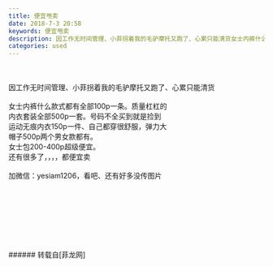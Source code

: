 ```yaml
---
title: 便宜甩卖
date: 2018-7-3 20:58
keywords: 便宜甩卖
description: 因工作无时间管理、小菲拐着我的毛驴摩托又跑了、心累只能清货女士内裤什么款式都有全部100p一条。质量杠杠的内衣套装全部500p一套。号码不全买到就是捡到运动无痕内衣150p一件、自己都穿很舒服，弹力大帽子500p两个男女款都有。女士包200-400p超级便宜。还有很多了，，，，都便宜卖加微信：yesiam1206，看吧、还有好多没传图片
categories: used
---
```

<td class="t_f" id="postmessage_1476308">

<br/>
<br/>
因工作无时间管理、小菲拐着我的毛驴摩托又跑了、心累只能清货<br/>
<br/>
女士内裤什么款式都有全部100p一条。质量杠杠的<br/>
内衣套装全部500p一套。号码不全买到就是捡到<br/>
运动无痕内衣150p一件、自己都穿很舒服，弹力大<br/>
帽子500p两个男女款都有。<br/>
女士包200-400p超级便宜。<br/>
还有很多了，，，，都便宜卖<br/>
<br/>
加微信：yesiam1206，看吧、还有好多没传图片<br/>
<img alt="" border="0" class="zoom" data-cf-modified-dde4a25caef8695249c50767-="" file="http://www.flw.ph/data/appbyme/upload/image/201807/03/yYLoU9SmnnMr.jpg" id="aimg_jc6U0" lazyloadthumb="1" onclick="" onmouseover="" src="http://www.flw.ph/data/appbyme/upload/image/201807/03/yYLoU9SmnnMr.jpg"/><br/>
<br/>
<img alt="" border="0" class="zoom" data-cf-modified-dde4a25caef8695249c50767-="" file="http://www.flw.ph/data/appbyme/upload/image/201807/03/UpWKrRLpDQAe.jpg" id="aimg_rAVv9" lazyloadthumb="1" onclick="" onmouseover="" src="http://www.flw.ph/data/appbyme/upload/image/201807/03/UpWKrRLpDQAe.jpg"/><br/>
<br/>
<img alt="" border="0" class="zoom" data-cf-modified-dde4a25caef8695249c50767-="" file="http://www.flw.ph/data/appbyme/upload/image/201807/03/ntvvnTpUomOC.jpg" id="aimg_VJU86" lazyloadthumb="1" onclick="" onmouseover="" src="http://www.flw.ph/data/appbyme/upload/image/201807/03/ntvvnTpUomOC.jpg"/><br/>
<br/>
<img alt="" border="0" class="zoom" data-cf-modified-dde4a25caef8695249c50767-="" file="http://www.flw.ph/data/appbyme/upload/image/201807/03/9wLXliXokMzd.jpg" id="aimg_yGG8Z" lazyloadthumb="1" onclick="" onmouseover="" src="http://www.flw.ph/data/appbyme/upload/image/201807/03/9wLXliXokMzd.jpg"/><br/>
<br/>
<img alt="" border="0" class="zoom" data-cf-modified-dde4a25caef8695249c50767-="" file="http://www.flw.ph/data/appbyme/upload/image/201807/03/d3ah8fgpeFWh.jpg" id="aimg_QmTb2" lazyloadthumb="1" onclick="" onmouseover="" src="http://www.flw.ph/data/appbyme/upload/image/201807/03/d3ah8fgpeFWh.jpg"/><br/>
<br/>
<img alt="" border="0" class="zoom" data-cf-modified-dde4a25caef8695249c50767-="" file="http://www.flw.ph/data/appbyme/upload/image/201807/03/dBBDSMc6eti5.jpg" id="aimg_fUhio" lazyloadthumb="1" onclick="" onmouseover="" src="http://www.flw.ph/data/appbyme/upload/image/201807/03/dBBDSMc6eti5.jpg"/><br/>
<br/>
<img alt="" border="0" class="zoom" data-cf-modified-dde4a25caef8695249c50767-="" file="http://www.flw.ph/data/appbyme/upload/image/201807/03/M3cKzscLNtQX.jpg" id="aimg_fO7oX" lazyloadthumb="1" onclick="" onmouseover="" src="http://www.flw.ph/data/appbyme/upload/image/201807/03/M3cKzscLNtQX.jpg"/><br/>
<br/>
<img alt="" border="0" class="zoom" data-cf-modified-dde4a25caef8695249c50767-="" file="http://www.flw.ph/data/appbyme/upload/image/201807/03/ZrqUu1qPYft6.jpg" id="aimg_L4C4x" lazyloadthumb="1" onclick="" onmouseover="" src="http://www.flw.ph/data/appbyme/upload/image/201807/03/ZrqUu1qPYft6.jpg"/><br/>
<br/>
</td>
###### 转载自[菲龙网]